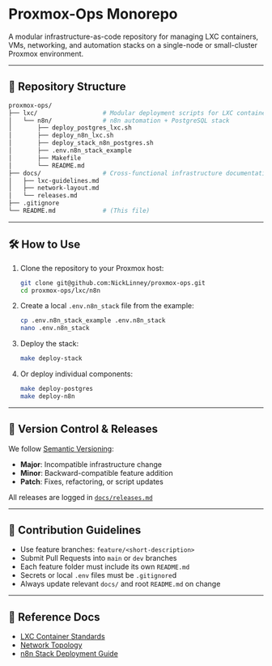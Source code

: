 # Proxmox-Ops Monorepo

A modular infrastructure-as-code repository for managing LXC containers, VMs, networking, and automation stacks on a single-node or small-cluster Proxmox environment.

---

## 📁 Repository Structure

```bash
proxmox-ops/
├── lxc/                  # Modular deployment scripts for LXC containers
│   └── n8n/              # n8n automation + PostgreSQL stack
│       ├── deploy_postgres_lxc.sh
│       ├── deploy_n8n_lxc.sh
│       ├── deploy_stack_n8n_postgres.sh
│       ├── .env.n8n_stack_example
│       ├── Makefile
│       └── README.md
├── docs/                 # Cross-functional infrastructure documentation
│   ├── lxc-guidelines.md
│   ├── network-layout.md
│   └── releases.md
├── .gitignore
└── README.md             # (This file)
```

---

## 🛠️ How to Use

1. Clone the repository to your Proxmox host:
   ```bash
   git clone git@github.com:NickLinney/proxmox-ops.git
   cd proxmox-ops/lxc/n8n
   ```

2. Create a local `.env.n8n_stack` file from the example:
   ```bash
   cp .env.n8n_stack_example .env.n8n_stack
   nano .env.n8n_stack
   ```

3. Deploy the stack:
   ```bash
   make deploy-stack
   ```

4. Or deploy individual components:
   ```bash
   make deploy-postgres
   make deploy-n8n
   ```

---

## 🔄 Version Control & Releases

We follow [Semantic Versioning](https://semver.org/):
- **Major**: Incompatible infrastructure change
- **Minor**: Backward-compatible feature addition
- **Patch**: Fixes, refactoring, or script updates

All releases are logged in [`docs/releases.md`](./docs/releases.md)

---

## 🤝 Contribution Guidelines

- Use feature branches: `feature/<short-description>`
- Submit Pull Requests into `main` or `dev` branches
- Each feature folder must include its own `README.md`
- Secrets or local `.env` files must be `.gitignore`d
- Always update relevant `docs/` and root `README.md` on change

---

## 🔗 Reference Docs

- [LXC Container Standards](./docs/lxc-guidelines.md)
- [Network Topology](./docs/network-layout.md)
- [n8n Stack Deployment Guide](./lxc/n8n/README.md)
